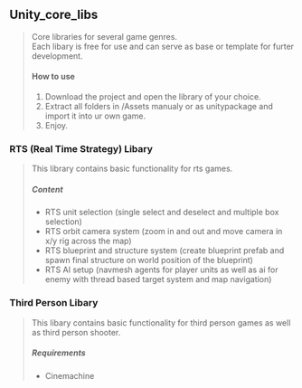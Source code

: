 ## Unity_core_libs
>Core libraries for several game genres.<br/>Each libary is free for use and can serve as base or template for furter development.
>#### How to use
>1. Download the project and open the library of your choice.
>2. Extract all folders in /Assets manualy or as unitypackage and import it into ur own game.
>3. Enjoy.
### RTS (Real Time Strategy) Libary
> This library contains basic functionality for rts games.
>##### Content
>- RTS unit selection (single select and deselect and multiple box selection)
>- RTS orbit camera system (zoom in and out and move camera in x/y rig across the map)
>- RTS blueprint and structure system (create blueprint prefab and spawn final structure on world position of the blueprint)
>- RTS AI setup (navmesh agents for player units as well as ai for enemy with thread based target system and map navigation)
### Third Person Libary
> This libary contains basic functionality for third person games as well as third person shooter.
>##### Requirements
>- Cinemachine
